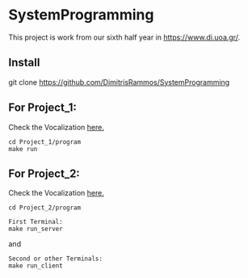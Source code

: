 # SystemProgramming

This project is work from our sixth half year in https://www.di.uoa.gr/.

## Install

git clone https://github.com/DimitrisRammos/SystemProgramming

## For Project_1:
Check the Vocalization [here.](https://github.com/DimitrisRammos/SystemProgramming/blob/main/Project_1/hw1-spring-2022.pdf)
```
cd Project_1/program
make run
```

## For Project_2:
Check the Vocalization [here.](https://github.com/DimitrisRammos/SystemProgramming/blob/main/Project_2/hw2-spring-2022.pdf)
```
cd Project_2/program
```

```
First Terminal:
make run_server
```
and 
```
Second or other Terminals:
make run_client
```
